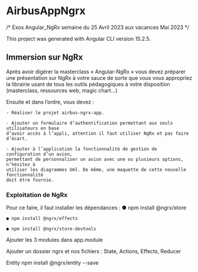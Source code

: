 # AirbusAppNgrx
/* Exos Angular_NgRx semaine du 25 Avril 2023 aux vacances Mai 2023 */

This project was generated with Angular CLI version 15.2.5.

## Immersion sur NgRx

Après avoir digérer la masterclass « Angular-NgRx » vous devez préparer une présentation
sur NgRx à votre sauce de sorte que vous vous appropriez la librairie usant de tous les outils
pédagogiques à votre disposition (masterclass, ressources web, magic chart...)

Ensuite et dans l’ordre, vous devez :

    - Réaliser le projet airbus-ngrx-app.

    - Ajouter un formulaire d’authentification permettant aux seuls utilisateurs en base
    d’avoir accès à l’appli, attention il faut utiliser NgRx et pas faire d’écart.

    - Ajouter à l’application la fonctionnalité de gestion de configuration d’un avion,
    permettant de personnaliser un avion avec une ou plusieurs options, n’hésitez à
    utiliser les diagrammes Uml. De même, une maquette de cette nouvelle fonctionnalité
    doit être fournie.

### Exploitation de NgRx

Pour ce faire, il faut installer les dépendances :
    ● npm install @ngrx/store
    
    ● npm install @ngrx/effects
    
    ● npm install @ngrx/store-devtools
    
Ajouter les 3 modules dans app.module

Ajouter un dossier ngrx et nos fichiers :
     State, Actions, Effects, Reducer

Entity
    npm install @ngrx/entity --save
